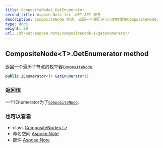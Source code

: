 ```yaml
---
title: CompositeNode1.GetEnumerator
second_title: Aspose.Note for .NET API 参考
description: CompositeNode 方法. 返回一个遍历子节点的枚举器CompositeNode.
type: docs
weight: 80
url: /zh/net/aspose.note/compositenode-1/getenumerator/
---
```

## CompositeNode&lt;T&gt;.GetEnumerator method

返回一个遍历子节点的枚举器[`CompositeNode`](../).

```csharp
public IEnumerator<T> GetEnumerator()
```

### 返回值

一个IEnumerator为了[`CompositeNode`](../).

### 也可以看看

* class [CompositeNode&lt;T&gt;](../)
* 命名空间 [Aspose.Note](../../compositenode-1/)
* 部件 [Aspose.Note](../../../)


